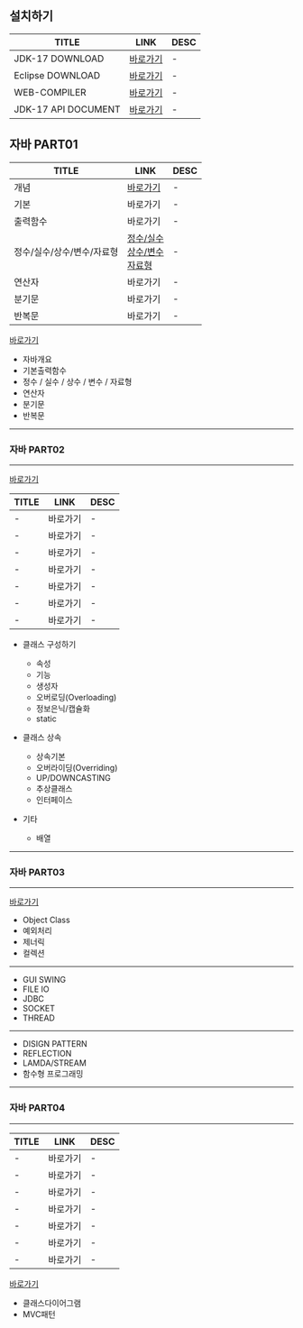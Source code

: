 
설치하기
---

|TITLE|LINK|DESC|
|------|---|---|
|JDK-17 DOWNLOAD|[바로가기](https://jdk.java.net/archive/)|-|
|Eclipse DOWNLOAD|[바로가기](https://www.eclipse.org/downloads/download.php?file=/technology/epp/downloads/release/2023-12/R/eclipse-java-2023-12-R-win32-x86_64.zip)|-|
|WEB-COMPILER|[바로가기](https://www.programiz.com/java-programming/online-compiler/)|-|
|JDK-17 API DOCUMENT|[바로가기](https://docs.oracle.com/en/java/javase/17/docs/api/index.html)|-|


자바 PART01
---

|TITLE|LINK|DESC|
|------|---|---|
|개념|[바로가기](./JAVA_PART01)|-|
|기본|바로가기|-|
|출력함수|바로가기|-|
|정수/실수/상수/변수/자료형|[정수/실수](https://velog.io/@qwa1822/%EC%A0%95%EC%88%98-%EC%8B%A4%EC%88%98-%EC%9E%90%EB%A3%8C%ED%91%9C%ED%98%84JAVA)<br>[상수/변수](https://velog.io/@max9106/Java-%EB%B3%80%EC%88%98-jqk4a6ohw4)<br>[자료형](https://adjh54.tistory.com/119#google_vignette)<br>|-| 
|연산자|바로가기|-|
|분기문|바로가기|-|
|반복문|바로가기|-|


[바로가기](./JAVA_PART01)

- 자바개요
- 기본출력함수
- 정수 / 실수 / 상수 / 변수 / 자료형
- 연산자
- 분기문
- 반복문

---
### 자바 PART02
---
[바로가기](./JAVA_PART02)

|TITLE|LINK|DESC|
|------|---|---|
|-|바로가기|-|
|-|바로가기|-|
|-|바로가기|-|
|-|바로가기|-|
|-|바로가기|-|
|-|바로가기|-|
|-|바로가기|-|


- 클래스 구성하기
  - 속성
  - 기능
  - 생성자
  - 오버로딩(Overloading)
  - 정보은닉/캡슐화
  - static

- 클래스 상속
  - 상속기본
  - 오버라이딩(Overriding)
  - UP/DOWNCASTING
  - 추상클래스
  - 인터페이스

- 기타
  - 배열

---
### 자바 PART03
---
[바로가기](./JAVA_PART03)
- Object Class
- 예외처리
- 제너릭
- 컬렉션
- ---------------
- GUI SWING
- FILE IO
- JDBC
- SOCKET
- THREAD
- ---------------
- DISIGN PATTERN
- REFLECTION
- LAMDA/STREAM
- 함수형 프로그래밍

---
### 자바 PART04
---

|TITLE|LINK|DESC|
|------|---|---|
|-|바로가기|-|
|-|바로가기|-|
|-|바로가기|-|
|-|바로가기|-|
|-|바로가기|-|
|-|바로가기|-|
|-|바로가기|-|


[바로가기](./JAVA_PART04)

- 클래스다이어그램
- MVC패턴






